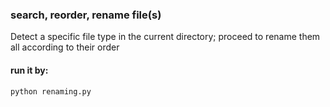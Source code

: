 ### search, reorder, rename file(s)

Detect a specific file type in the current directory; proceed to rename them all according to their order

#### run it by:
```
python renaming.py
```
